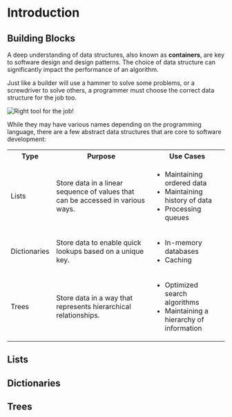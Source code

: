 # Introduction

## Building Blocks

A deep understanding of data structures, also known as **containers**, are key to 
software design and design patterns.  The choice of data structure can 
significantly impact the performance of an algorithm. 

Just like a builder will use a hammer to solve some problems, or a screwdriver
to solve others, a programmer must choose the correct data structure for
the job too.

![Right tool for the job!](images/right_tool.png "Right tool for the job!")


While they may have various names depending on the programming language, there are 
a few abstract data structures that are core to software development:

<table>
  <tbody>
    <tr>
      <th>Type</th>
      <th>Purpose</th>
      <th>Use Cases</th>
    </tr>
    <tr>
      <td>Lists</td>
      <td>
        Store data in a linear sequence of values that can be accessed in various ways.
      </td>
      <td>
        <ul>
            <li>Maintaining ordered data</li>
            <li>Maintaining history of data</li>
            <li>Processing queues</li>
        </ul>
      </td>
    </tr>
    <tr>
      <td>Dictionaries</td>
      <td>
        Store data to enable quick lookups based on a unique key.  
      </td>
      <td>
        <ul>
            <li>In-memory databases</li>
            <li>Caching</li>
        </ul>
      </td>
    </tr>
    <tr>
      <td>Trees</td>
      <td>
        Store data in a way that represents hierarchical relationships.
      </td>
      <td>
        <ul>
            <li>Optimized search algorithms</li>
            <li>Maintaining a hierarchy of information</li>
        </ul>
      </td>
    </tr>
  </tbody>
</table>


## Lists


## Dictionaries


## Trees